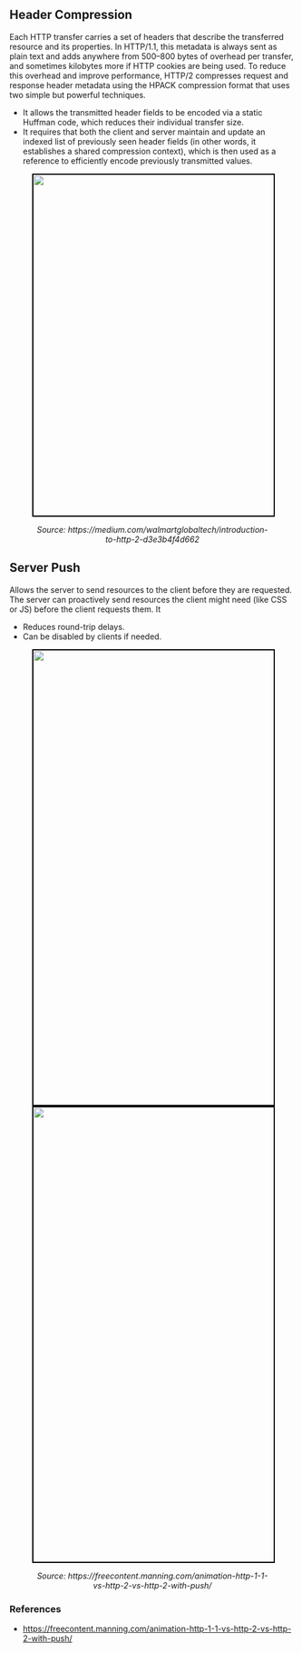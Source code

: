 ## Header Compression
Each HTTP transfer carries a set of headers that describe the transferred resource and its properties. In HTTP/1.1, this metadata is always sent as plain text and adds anywhere from 500–800 bytes of overhead per transfer, and sometimes kilobytes more if HTTP cookies are being used. To reduce this overhead and improve performance, HTTP/2 compresses request and response header metadata using the HPACK compression format that uses two simple but powerful techniques.

- It allows the transmitted header fields to be encoded via a static Huffman code, which reduces their individual transfer size.
- It requires that both the client and server maintain and update an indexed list of previously seen header fields (in other words, it establishes a shared compression context), which is then used as a reference to efficiently encode previously transmitted values.
<figure>
	<div align="center">
	<img src="/data/HTTP_2/assets/hpack.png" height="600" width="600" style="border: 2px solid black;"></div>
	<p align="center"><i>Source: https://medium.com/walmartglobaltech/introduction-to-http-2-d3e3b4f4d662</i></p>
</figure>

## Server Push
Allows the server to send resources to the client before they are requested. The server can proactively send resources the client might need (like CSS or JS) before the client requests them. It
- Reduces round-trip delays.
- Can be disabled by clients if needed.

<figure>
	<div align="center">
	<img src="/data/HTTP_2/assets/content1.gif" height="800" width="800" style="border: 2px solid black;">
    <img src="/data/HTTP_2/assets/content2.gif" height="800" width="800" style="border: 2px solid black;">
    </div>
	<p align="center"><i>Source: https://freecontent.manning.com/animation-http-1-1-vs-http-2-vs-http-2-with-push/</i></p>
</figure>

### References
- https://freecontent.manning.com/animation-http-1-1-vs-http-2-vs-http-2-with-push/